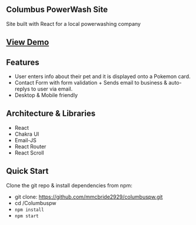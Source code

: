 ## Columbus PowerWash Site
Site built with React for a local powerwashing company

## [View Demo](https://cocky-babbage-93210c.netlify.app/)



## Features
* User enters info about their pet and it is displayed onto a Pokemon card. 
* Contact Form with form validation + Sends email to business & auto-replys to user via email.
* Desktop & Mobile friendly

## Architecture & Libraries
* React 
* Chakra UI
* Email-JS 
* React Router
* React Scroll

## Quick Start
Clone the git repo & install dependencies from npm:
* git clone: https://github.com/mmcbride2929/columbuspw.git
* cd /Columbuspw
* ```npm install```
* ```npm start```
